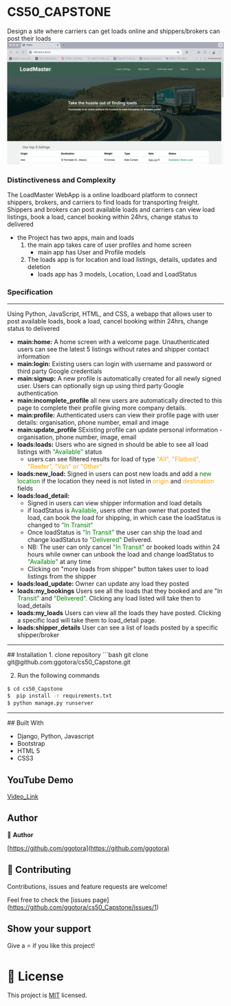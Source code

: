 # CS50_CAPSTONE
Design a site where carriers can get loads online and shippers/brokers can post their loads
![](home.png)
### Distinctiveness and Complexity
 The LoadMaster WebApp is a online loadboard platform to
connect shippers, brokers, and carriers to find loads for transporting freight. Shippers and brokers can post available loads and carriers can view load listings, book a load, cancel booking within 24hrs, change status to delivered 
- the Project has two apps, main and loads
    1. the main app takes care of user profiles and home screen 
        - main app has User and Profile models
    2. The loads app is for location and load listings, details, updates and deletion
        - loads app has 3 models, Location, Load and LoadStatus

### Specification
<hr>
Using Python, JavaScript, HTML, and CSS, a webapp that allows user to post available loads, book a load, cancel booking within 24hrs, change status to delivered

- **main:home:** A home screen with a welcome page. Unauthenticated users can see the latest 5 listings without rates and shipper contact information
- **main:login:** Existing users can login with username and password or third party Google credentials 
- **main:signup:** A new profile is automatically created for all newly signed user. Users can optionally sign up using third party Google authentication 
- **main:incomplete_profile** all new users are automatically directed to this page to complete their profile giving more company details.
- **main:profile:** Authenticated users can view their profile page with user details: organisation, phone number, email and image 
- **main:update_profile** SExisting profile can update personal information - organisation, phone number, image, email 
- **loads:loads:** Users who are signed in should be able to see all load listings with <span style="color:green;">"Available"</span> status
    - users can see filtered results for load of type <spam style="color:orange"> "All", "Flatbed", "Reefer", "Van" or "Other" </span>
- **loads:new_load:** Signed in users can post new loads and add a <span style="color: green">new location</span> if the location they need is not listed in <span style="color:orange">origin</span> and <span style="color:orange">destination</span> fields
- **loads:load_detail:** 
    - Signed in users can view shipper information and load details
    - if loadStatus is <span style="color:green;">Available</span>, users other than owner that posted the load, can book the load for shipping, in which case the loadStatus is changed to <span style="color:green">"In Transit"</span>
    - Once loadStatus is <span style="color:green">"In Transit"</span> the user can ship the load and change loadStatus to <span style="color:green">"Delivered"</span> Delivered. 
    - NB: The user can only cancel <span style="color:green">"In Transit"</span> or booked loads within 24 hours while owner can unbook the load and change loadStatus to <span style="color:green">"Available"</span> at any time
    - Clicking on "more loads from shipper" button takes user to load listings from the shipper
- **loads:load_update:** Owner can update any load they posted 
- **loads:my_bookings** Users see all the loads that they booked and are "In <span style="color:green">Transit"</span> and <span style="color:green">"Delivered"</span>. Clicking any load listed will take then to load_details
- **loads:my_loads** Users can view all the loads they have posted. Clicking a specific load will take them to load_detail page. 
- **loads:shipper_details** User can see a list of loads posted by a specific shipper/broker  
<hr>
## Installation 
1. clone repository
```bash 
    git clone git@github.com:ggotora/cs50_Capstone.git

2. Run the following commands 

```bash
$ cd cs50_Capstone  
$  pip install -r requirements.txt
$ python manage.py runserver
```
<hr>
## Built With

- Django, Python, Javascript
- Bootstrap 
- HTML 5
- CSS3
## YouTube Demo

[Video_Link](https://www.youtube.com/watch?v=K4dIeBbyRIc)

## Author

👤 **Author**

[https://github.com/ggotora](https://github.com/ggotora)

## 🤝 Contributing

Contributions, issues and feature requests are welcome!

Feel free to check the [issues page]
(https://github.com/ggotora/cs50_Capstone/issues/1)


## Show your support

Give a ⭐️ if you like this project!

# 📝 License

This project is [MIT](LICENSE) licensed.
